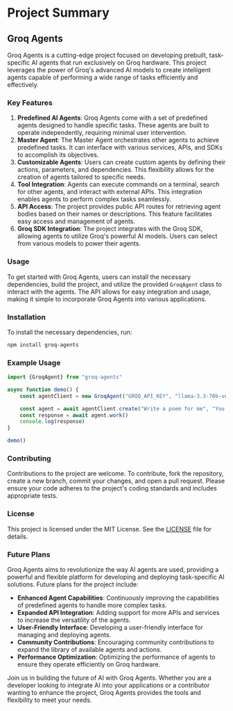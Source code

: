# Project Summary

## Groq Agents

Groq Agents is a cutting-edge project focused on developing prebuilt, task-specific AI agents that run exclusively on Groq hardware. This project leverages the power of Groq's advanced AI models to create intelligent agents capable of performing a wide range of tasks efficiently and effectively.

### Key Features

1. **Predefined AI Agents**: Groq Agents come with a set of predefined agents designed to handle specific tasks. These agents are built to operate independently, requiring minimal user intervention.
2. **Master Agent**: The Master Agent orchestrates other agents to achieve predefined tasks. It can interface with various services, APIs, and SDKs to accomplish its objectives.
3. **Customizable Agents**: Users can create custom agents by defining their actions, parameters, and dependencies. This flexibility allows for the creation of agents tailored to specific needs.
4. **Tool Integration**: Agents can execute commands on a terminal, search for other agents, and interact with external APIs. This integration enables agents to perform complex tasks seamlessly.
5. **API Access**: The project provides public API routes for retrieving agent bodies based on their names or descriptions. This feature facilitates easy access and management of agents.
6. **Groq SDK Integration**: The project integrates with the Groq SDK, allowing agents to utilize Groq's powerful AI models. Users can select from various models to power their agents.

### Usage

To get started with Groq Agents, users can install the necessary dependencies, build the project, and utilize the provided `GroqAgent` class to interact with the agents. The API allows for easy integration and usage, making it simple to incorporate Groq Agents into various applications.

### Installation

To install the necessary dependencies, run:

```bash
npm install groq-agents
```

### Example Usage

```typescript
import {GroqAgent} from "groq-agents"

async function demo() {
    const agentClient = new GroqAgent("GROQ_API_KEY", "llama-3.3-70b-versatile")

    const agent = await agentClient.create("Write a poem for me", "You are a poet")
    const response = await agent.work()
    console.log(response)
}

demo()
```

### Contributing

Contributions to the project are welcome. To contribute, fork the repository, create a new branch, commit your changes, and open a pull request. Please ensure your code adheres to the project's coding standards and includes appropriate tests.

### License

This project is licensed under the MIT License. See the [LICENSE](LICENSE) file for details.

### Future Plans

Groq Agents aims to revolutionize the way AI agents are used, providing a powerful and flexible platform for developing and deploying task-specific AI solutions. Future plans for the project include:

- **Enhanced Agent Capabilities**: Continuously improving the capabilities of predefined agents to handle more complex tasks.
- **Expanded API Integration**: Adding support for more APIs and services to increase the versatility of the agents.
- **User-Friendly Interface**: Developing a user-friendly interface for managing and deploying agents.
- **Community Contributions**: Encouraging community contributions to expand the library of available agents and actions.
- **Performance Optimization**: Optimizing the performance of agents to ensure they operate efficiently on Groq hardware.

Join us in building the future of AI with Groq Agents. Whether you are a developer looking to integrate AI into your applications or a contributor wanting to enhance the project, Groq Agents provides the tools and flexibility to meet your needs.
